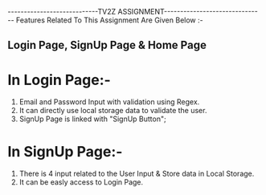 ----------------------------TV2Z ASSIGNMENT-------------------------------
 Features Related To This Assignment Are Given Below :-
 
 ## Login Page, SignUp Page & Home Page ##

 # In Login Page:-
 1. Email and Password Input with validation using Regex.
 2. It can directly use local storage data to validate the user.
 3. SignUp Page is linked with "SignUp Button";
 
 # In SignUp Page:-
 1. There is 4 input related to the User Input & Store data in Local Storage.
 2. It can be easly access to Login Page.